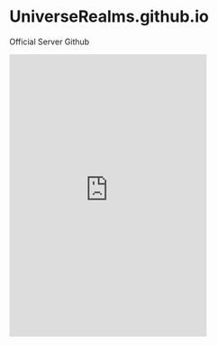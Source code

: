 # UniverseRealms.github.io
Official Server Github

<iframe src="https://discordapp.com/widget?id=534765397208203284&theme=dark" width="350" height="500" allowtransparency="true" frameborder="0"></iframe>
